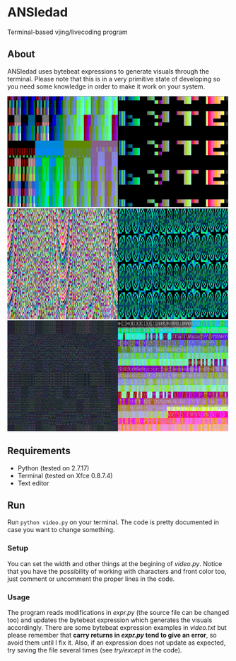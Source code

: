 # ANSIedad
Terminal-based vjing/livecoding program

## About
ANSIedad uses bytebeat expressions to generate visuals through the terminal. Please note that this is in a very primitive state of developing so you need some knowledge in order to make it work on your system.

<img src="https://raw.githubusercontent.com/gabochi/ANSIedad/master/screenshots/classic2.jpg?raw=true" height="250" width="250"><img src="https://raw.githubusercontent.com/gabochi/ANSIedad/master/screenshots/bitmap.jpg?raw=true" height="250" width="250"><img src="https://raw.githubusercontent.com/gabochi/ANSIedad/master/screenshots/odiseo.jpg?raw=true" height="250" width="250"><img src="https://raw.githubusercontent.com/gabochi/ANSIedad/master/screenshots/kob.jpg?raw=true" height="250" width="250"><img src="https://raw.githubusercontent.com/gabochi/ANSIedad/master/screenshots/odiseo2.jpg?raw=true" height="250" width="250"><img src="https://raw.githubusercontent.com/gabochi/ANSIedad/master/screenshots/all.jpg?raw=true" height="250" width="250">




## Requirements
* Python (tested on 2.7.17)
* Terminal (tested on Xfce 0.8.7.4)
* Text editor

## Run
Run `python video.py` on your terminal. The code is pretty documented in case you want to change something.
### Setup
You can set the width and other things at the begining of *video.py*. Notice that you have the possibility of working with characters and front color too, just comment or uncomment the proper lines in the code.
### Usage
The program reads modifications in *expr.py* (the source file can be changed too) and updates the bytebeat expression which generates the visuals accordingly. There are some bytebeat expression examples in *video.txt* but please remember that **carry returns in *expr.py* tend to give an error**, so avoid them until I fix it. Also, if an expression does not update as expected, try saving the file several times (see *try/except* in the code).
